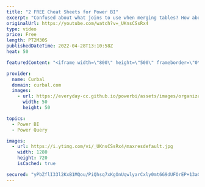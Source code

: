 ```yaml
---
title: "2 FREE Cheat Sheets for Power BI"
excerpt: "Confused about what joins to use when merging tables? How about what is the difference between pivot and unpivot?  These cheat sheets will help you remember and understand the difference in no time.  Joins video: https://youtu.be/PNdxy0c1Shg Pivot vs unpivot vs transpose: https://www.youtube.com/watch?v=hGj2axffxHo&ab_channel=Curbal"
originalUrl: https://youtube.com/watch?v=_UKnsCSsRx4
type: video
price: Free
length: PT2M30S
publishedDateTime: 2022-04-28T13:10:58Z
heat: 50

featuredContent: "<iframe width=\"800\" height=\"500\" frameborder=\"0\" src=\"https://www.youtube.com/embed/_UKnsCSsRx4\" allow=\"accelerometer; autoplay; encrypted-media; gyroscope; picture-in-picture\" allowfullscreen></iframe>"

provider:
  name: Curbal
  domain: curbal.com
  images:
    - url: https://everyday-cc.github.io/powerbi/assets/images/organizations/curbal.com-50x50.jpg
      width: 50
      height: 50

topics:
  - Power BI
  - Power Query

images:
  - url: https://i.ytimg.com/vi/_UKnsCSsRx4/maxresdefault.jpg
    width: 1280
    height: 720
    isCached: true

secured: "yPbZflI33l2KxB1MQou/PiQhsq7xKgOnUqwlyarCxly0mt6G9dUFOrEP+13aGHJlvoEhBJjUf0Vu/coY0Mbh80pKubQBKoxopwloncR/8TSj7KGbA5rSVwJE7vXKWOfu/3Brl0TQ0nXtEFfQwebk0mGsm45cKRCcXhTSRblcArAGJgwMnuMq+9X/GuUOU2uOSfho2Et5nvFgr1xU/fXWXPoRvs24qSRm7Rg1TBcOWQA4LuoAz9ts+xGyyfQez1sIBz1porsB8e8+GZHw+UbvuJifriM+u/3yWsLOsl1mpCmkyGRuuA/yeRdBr95iArK7BVxuB4rqk1ZruP1BiT32laoNuBb7HMhc0iWXoCzoh5mluSAB3pFSSPFYQwRiLrYzY1HOhiFIldee8jvRWXAp0DNjxEip4twtsLDxnAonpHI=;+S5RlVyDYaLSs1isCOXGtQ=="
---
```


